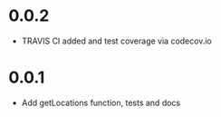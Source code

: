 # 0.0.2
* TRAVIS CI added and test coverage via codecov.io

# 0.0.1
* Add getLocations function, tests and docs
